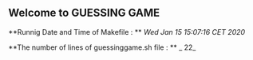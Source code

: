 ## Welcome to GUESSING GAME


**Runnig Date and Time of Makefile : ** _Wed Jan 15 15:07:16 CET 2020_

**The number of lines of guessinggame.sh file : ** _      22_ 
